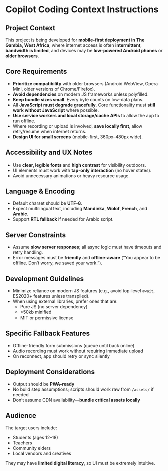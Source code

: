 # Copilot Coding Context Instructions

## Project Context

This project is being developed for **mobile-first deployment in The Gambia, West Africa**, where internet access is often **intermittent**, **bandwidth is limited**, and devices may be **low-powered Android phones** or **older browsers**.

## Core Requirements

- **Prioritize compatibility** with older browsers (Android WebView, Opera Mini, older versions of Chrome/Firefox).
- **Avoid dependencies** on modern JS frameworks unless polyfilled.
- **Keep bundle sizes small**. Every byte counts on low-data plans.
- All **JavaScript must degrade gracefully**. Core functionality must **still work without JavaScript** where possible.
- **Use service workers and local storage/cache APIs** to allow the app to run offline.
- Where recording or upload is involved, **save locally first**, allow retry/resume when internet returns.
- **Design UI for small screens** (mobile-first, 360px–480px wide).

## Accessibility and UX Notes

- Use **clear, legible fonts** and **high contrast** for visibility outdoors.
- UI elements must work with **tap-only interaction** (no hover states).
- Avoid unnecessary animations or heavy resource usage.

## Language & Encoding

- Default charset should be **UTF-8**.
- Expect multilingual text, including **Mandinka**, **Wolof**, **French**, and **Arabic**.
- Support **RTL fallback** if needed for Arabic script.

## Server Constraints

- Assume **slow server responses**; all async logic must have timeouts and retry handling.
- Error messages must be **friendly** and **offline-aware** (“You appear to be offline. Don’t worry, we saved your work.”).

## Development Guidelines

- Minimize reliance on modern JS features (e.g., avoid top-level `await`, ES2020+ features unless transpiled).
- When using external libraries, prefer ones that are:
  - Pure JS (no server dependency)
  - <50kb minified
  - MIT or permissive license

## Specific Fallback Features

- Offline-friendly form submissions (queue until back online)
- Audio recording must work without requiring immediate upload
- On reconnect, app should retry or sync silently

## Deployment Considerations

- Output should be **PWA-ready**
- No build step assumptions; scripts should work raw from `/assets/` if needed
- Don’t assume CDN availability—**bundle critical assets locally**

## Audience

The target users include:

- Students (ages 12–18)
- Teachers
- Community elders
- Local vendors and creatives

They may have **limited digital literacy**, so UI must be extremely intuitive.
